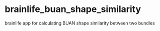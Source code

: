 # brainlife_buan_shape_similarity
brainlife app for calculating BUAN shape similarity between two bundles
